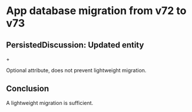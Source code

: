 # App database migration from v72 to v73

## PersistedDiscussion: Updated entity

+<attribute name="serverTimestampOfLastRemoteDeletion" optional="YES" attributeType="Date" usesScalarValueType="NO"/>

Optional attribute, does not prevent lightweight migration.

## Conclusion

A lightweight migration is sufficient.
